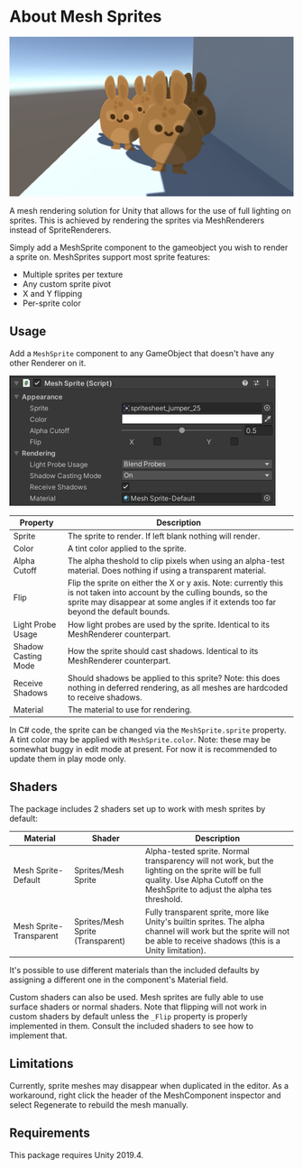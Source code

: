 # About Mesh Sprites

![Mesh Sprites header](images/preview.jpg)

A mesh rendering solution for Unity that allows for the use of full lighting on sprites. This is achieved by rendering the sprites via MeshRenderers instead of SpriteRenderers.

Simply add a MeshSprite component to the gameobject you wish to render a sprite on. MeshSprites support most sprite features:
* Multiple sprites per texture
* Any custom sprite pivot
* X and Y flipping
* Per-sprite color

## Usage

Add a `MeshSprite` component to any GameObject that doesn't have any other Renderer on it.

![MeshSprite Inspector](images/inspector.jpg)

|Property|Description|
|---|---|
|Sprite|The sprite to render. If left blank nothing will render.|
|Color|A tint color applied to the sprite.|
|Alpha Cutoff|The alpha theshold to clip pixels when using an alpha-test material. Does nothing if using a transparent material.|
|Flip|Flip the sprite on either the X or y axis. Note: currently this is not taken into account by the culling bounds, so the sprite may disappear at some angles if it extends too far beyond the default bounds.|
|Light Probe Usage|How light probes are used by the sprite. Identical to its MeshRenderer counterpart.|
|Shadow Casting Mode|How the sprite should cast shadows. Identical to its MeshRenderer counterpart.|
|Receive Shadows|Should shadows be applied to this sprite? Note: this does nothing in deferred rendering, as all meshes are hardcoded to receive shadows.|
|Material|The material to use for rendering.|

In C# code, the sprite can be changed via the `MeshSprite.sprite` property. A tint color may be applied with `MeshSprite.color`. Note: these may be somewhat buggy in edit mode at present. For now it is recommended to update them in play mode only.

## Shaders

The package includes 2 shaders set up to work with mesh sprites by default:

|Material|Shader|Description|
|---|---|---|
|Mesh Sprite-Default|Sprites/Mesh Sprite|Alpha-tested sprite. Normal transparency will not work, but the lighting on the sprite will be full quality. Use Alpha Cutoff on the MeshSprite to adjust the alpha tes threshold.
|Mesh Sprite-Transparent|Sprites/Mesh Sprite (Transparent)| Fully transparent sprite, more like Unity's builtin sprites. The alpha channel will work but the sprite will not be able to receive shadows (this is a Unity limitation).

It's possible to use different materials than the included defaults by assigning a different one in the component's Material field.

Custom shaders can also be used. Mesh sprites are fully able to use surface shaders or normal shaders. Note that flipping will not work in custom shaders by default unless the `_Flip` property is properly implemented in them. Consult the included shaders to see how to implement that.

## Limitations

Currently, sprite meshes may disappear when duplicated in the editor. As a workaround, right click the header of the MeshComponent inspector and select Regenerate to rebuild the mesh manually.

## Requirements

This package requires Unity 2019.4.